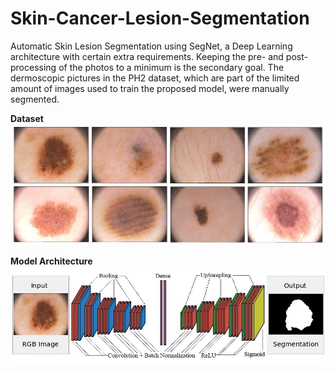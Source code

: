 # Skin-Cancer-Lesion-Segmentation

Automatic Skin Lesion Segmentation using SegNet, a Deep Learning architecture with certain extra requirements. Keeping the pre- and post-processing of the photos to a minimum is the secondary goal. The dermoscopic pictures in the PH2 dataset, which are part of the limited amount of images used to train the proposed model, were manually segmented.

**Dataset**
![Image](https://github.com/AniketP04/Skin-Cancer-Lesion-Segmentation/blob/main/paper.jpg)

**Model Architecture**
![Image](https://github.com/AniketP04/Skin-Cancer-Lesion-Segmentation/blob/main/model.jpg)
